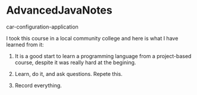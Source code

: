 # AdvancedJavaNotes
car-configuration-application

I took this course in a local community college and here is what I have learned from it:

1. It is a good start to learn a programming language from a project-based course, 
despite it was really hard at the begining.

2. Learn, do it, and ask questions. Repete this.

3. Record everything. 

